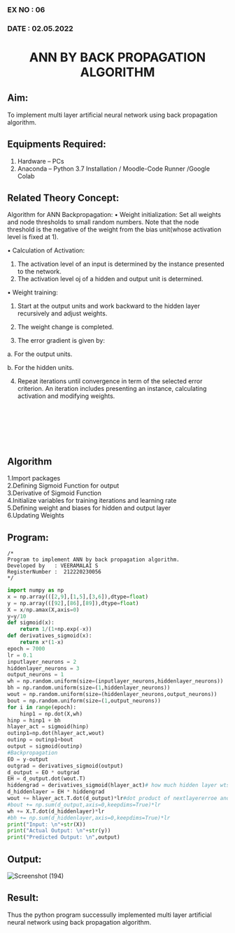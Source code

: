 ### EX NO : 06
### DATE  : 02.05.2022
# <p align="center"> ANN BY BACK PROPAGATION ALGORITHM </p>
## Aim:
   To implement multi layer artificial neural network using back propagation algorithm.
## Equipments Required:
1. Hardware – PCs
2. Anaconda – Python 3.7 Installation / Moodle-Code Runner /Google Colab

## Related Theory Concept:
Algorithm for ANN Backpropagation: 
• Weight initialization: 
        Set all weights and node thresholds to small random numbers. Note that the node threshold is the negative of the weight from the bias unit(whose activation level is fixed at 1). 
 
• Calculation of Activation: 
</br>
1.	The activation level of an input is determined by the instance presented to the network. 
2.	The activation level oj of a hidden and output unit is determined. 

• Weight training:

1.	Start at the output units and work backward to the hidden layer recursively and adjust weights. 

2.	The weight change is completed. 

3.	The error gradient is given by: 

a.	For the output units. 

b.	For the hidden units.

4.	Repeat iterations until convergence in term of the selected error criterion. An iteration includes presenting an instance, calculating activation and modifying weights.
 
<br/>
<br/>
<br/>
<br/>
<br/>


## Algorithm
1.Import packages
</br>
2.Defining Sigmoid Function for output
</br>
3.Derivative of Sigmoid Function
</br>
4.Initialize variables for training iterations and learning rate
</br>
5.Defining weight and biases for hidden and output layer
</br>
6.Updating Weights

## Program:
```
/*
Program to implement ANN by back propagation algorithm.
Developed by   : VEERAMALAI S
RegisterNumber :  212220230056
*/
```
```python
import numpy as np
x = np.array(([2,9],[1,5],[3,6]),dtype=float)
y = np.array(([92],[86],[89]),dtype=float)
X = x/np.amax(X,axis=0)
y=y/10
def sigmoid(x):
    return 1/(1+np.exp(-x))
def derivatives_sigmoid(x):
    return x*(1-x)
epoch = 7000
lr = 0.1
inputlayer_neurons = 2
hiddenlayer_neurons = 3
output_neurons = 1
wh = np.random.uniform(size=(inputlayer_neurons,hiddenlayer_neurons))
bh = np.random.uniform(size=(1,hiddenlayer_neurons))
wout = np.random.uniform(size=(hiddenlayer_neurons,output_neurons))
bout = np.random.uniform(size=(1,output_neurons))
for i in range(epoch):
    hinp1 = np.dot(X,wh)
hinp = hinp1 + bh
hlayer_act = sigmoid(hinp)
outinp1=np.dot(hlayer_act,wout)
outinp = outinp1+bout
output = sigmoid(outinp)
#Backpropagation
EO = y-output
outgrad = derivatives_sigmoid(output)
d_output = EO * outgrad
EH = d_output.dot(wout.T)
hiddengrad = derivatives_sigmoid(hlayer_act)# how much hidden layer wts contribute
d_hiddenlayer = EH * hiddengrad
wout += hlayer_act.T.dot(d_output)*lr#dot product of nextlayererroe and current
#bout += np.sum(d_output,axis=0,keepdims=True)*lr
wh += X.T.dot(d_hiddenlayer)*lr
#bh += np.sum(d_hiddenlayer,axis=0,keepdims=True)*lr
print("Input: \n"+str(X))
print("Actual Output: \n"+str(y))
print("Predicted Output: \n",output)
```

## Output:
![Screenshot (194)](https://user-images.githubusercontent.com/75234807/168775979-ea095808-447b-4d1d-941b-7ceb270655dd.png)

## Result:
Thus the python program successully implemented multi layer artificial neural network using back propagation algorithm.
